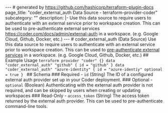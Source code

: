 --- # generated by https://github.com/hashicorp/terraform-plugin-docs page_title: "coder_external_auth Data Source - terraform-provider-coder" subcategory: "" description: |- Use this data source to require users to authenticate with an external service prior to workspace creation. This can be used to pre-authenticate external services https://coder.com/docs/admin/external-auth in a workspace. (e.g. Google Cloud, Github, Docker, etc.) --- # coder_external_auth (Data Source) Use this data source to require users to authenticate with an external service prior to workspace creation. This can be used to [pre-authenticate external services](https://coder.com/docs/admin/external-auth) in a workspace. (e.g. Google Cloud, Github, Docker, etc.) ## Example Usage ```terraform provider "coder" {} data "coder_external_auth" "github" { id = "github" } data "coder_external_auth" "azure-identity" { id = "azure-identiy" optional = true } ``` <!-- schema generated by tfplugindocs --> ## Schema ### Required - `id` (String) The ID of a configured external auth provider set up in your Coder deployment. ### Optional - `optional` (Boolean) Authenticating with the external auth provider is not required, and can be skipped by users when creating or updating workspaces ### Read-Only - `access_token` (String) The access token returned by the external auth provider. This can be used to pre-authenticate command-line tools. 